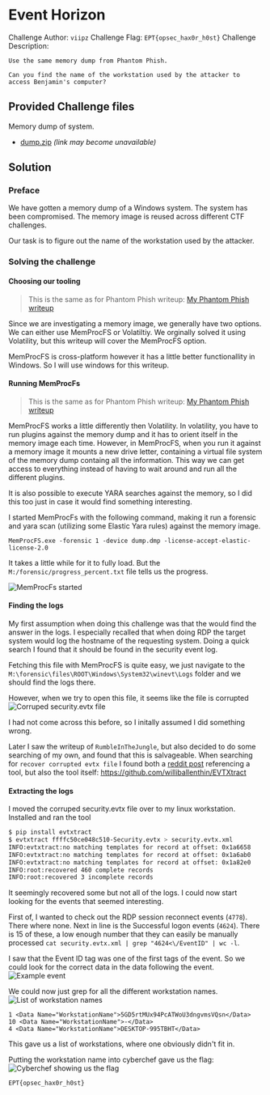 # Event Horizon
Challenge Author: `viipz`
Challenge Flag: `EPT{opsec_hax0r_h0st}`
Challenge Description:
```
Use the same memory dump from Phantom Phish.

Can you find the name of the workstation used by the attacker to access Benjamin's computer?
```

## Provided Challenge files
Memory dump of system.
- [dump.zip](https://platform.ept.gg/api/challenge/phantomphish/file) *(link may become unavailable)*


## Solution
### Preface
We have gotten a memory dump of a Windows system. The system has been compromised. The memory image is reused across different CTF challenges.

Our task is to figure out the name of the workstation used by the attacker.

### Solving the challenge
#### Choosing our tooling
> This is the same as for Phantom Phish writeup: [My Phantom Phish writeup](../../Phantom%20Phish/NorskeNøkkelsnikere-SimenBai/README.md)

Since we are investigating a memory image, we generally have two options. We can either use MemProcFS or Volatiltiy. We orginally solved it using Volatility, but this writeup will cover the MemProcFS option.

MemProcFS is cross-platform however it has a little better functionallity in Windows. So I will use windows for this writeup.

#### Running MemProcFs
> This is the same as for Phantom Phish writeup: [My Phantom Phish writeup](../../Phantom%20Phish/NorskeNøkkelsnikere-SimenBai/README.md)

MemProcFS works a little differently then Volatility. In volatility, you have to run plugins against the memory dump and it has to orient itself in the memory image each time. However, in MemProcFS, when you run it against a memory image it mounts a new drive letter, containing a virtual file system of the memory dump containg all the information. This way we can get access to everything instead of having to wait around and run all the different plugins.

It is also possible to execute YARA searches against the memory, so I did this too just in case it would find something interesting.

I started MemProcFs with the following command, making it run a forensic and yara scan (utilizing some Elastic Yara rules) against the memory image.
```
MemProcFS.exe -forensic 1 -device dump.dmp -license-accept-elastic-license-2.0
```
It takes a little while for it to fully load. But the `M:/forensic/progress_percent.txt` file tells us the progress.

![MemProcFs started](img/memprocfs-start.png)

#### Finding the logs

My first assumption when doing this challenge was that the would find the answer in the logs. I especially recalled that when doing RDP the target system would log the hostname of the requesting system. Doing a quick search I found that it should be found in the security event log.

Fetching this file with MemProcFS is quite easy, we just navigate to the `M:\forensic\files\ROOT\Windows\System32\winevt\Logs` folder and we should find the logs there.

However, when we try to open this file, it seems like the file is corrupted
![Corruped security.evtx file](img/corrupted-security-evtx.png)

I had not come across this before, so I initally assumed I did something wrong.

Later I saw the writeup of `RumbleInTheJungle`, but also decided to do some searching of my own, and found that this is salvageable.
When searching for `recover corrupted evtx file` I found both a [reddit post](https://www.reddit.com/r/sysadmin/comments/o2o1xd/corrupt_evtx_file/?rdt=57032) referencing a tool, but also the tool itself: https://github.com/williballenthin/EVTXtract

#### Extracting the logs
I moved the corruped security.evtx file over to my linux workstation. Installed and ran the tool
```bash
$ pip install evtxtract
$ evtxtract ffffc50ce048c510-Security.evtx > security.evtx.xml
INFO:evtxtract:no matching templates for record at offset: 0x1a6658
INFO:evtxtract:no matching templates for record at offset: 0x1a6ab0
INFO:evtxtract:no matching templates for record at offset: 0x1a82e0
INFO:root:recovered 460 complete records
INFO:root:recovered 3 incomplete records
```
It seemingly recovered some but not all of the logs.
I could now start looking for the events that seemed interesting.

First of, I wanted to check out the RDP session reconnect events (`4778`). There where none.
Next in line is the Successful logon events (`4624`).
There is 15 of these, a low enough number that they can easily be manually processed 
`cat security.evtx.xml | grep "4624<\/EventID" | wc -l`.

I saw that the Event ID tag was one of the first tags of the event. So we could look for the correct data in the data following the event.
![Example event](img/ExampleEventOutput.png)

We could now just grep for all the different workstation names.
![List of workstation names](img/workstation-names.png)
```
1 <Data Name="WorkstationName">5GD5rtMUx94PcATWoU3dngvmsVQsn</Data>
10 <Data Name="WorkstationName">-</Data>
4 <Data Name="WorkstationName">DESKTOP-995TBHT</Data>
```
This gave us a list of workstations, where one obviously didn't fit in.

Putting the workstation name into cyberchef gave us the flag:
![Cyberchef showing us the flag](img/cyberchef-flag.png)

`EPT{opsec_hax0r_h0st}`